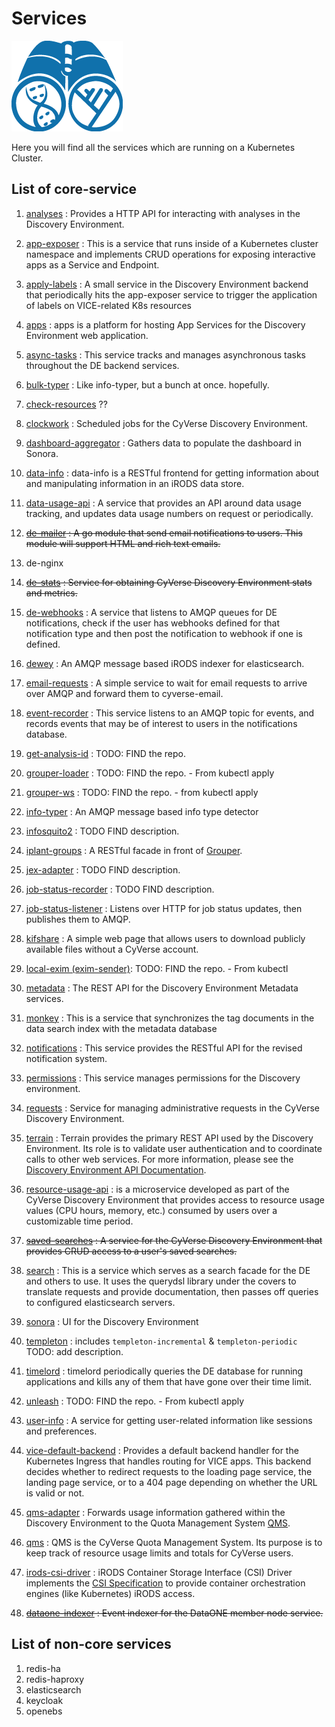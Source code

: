 # Services

![Discovery env](../assets/discoveryenv.png)

Here you will find all the services which are running on a Kubernetes Cluster.
## List of core-service

1. [analyses](https://github.com/cyverse-de/analyses) : Provides a HTTP API for interacting with analyses in the Discovery Environment.
2. [app-exposer](https://github.com/cyverse-de/app-exposer) : This is a service that runs inside of a Kubernetes cluster namespace and implements CRUD operations for exposing interactive apps as a Service and Endpoint.
3. [apply-labels](https://github.com/cyverse-de/apply-labels) : A small service in the Discovery Environment backend that periodically hits the app-exposer service to trigger the application of labels on VICE-related K8s resources
4. [apps](https://github.com/cyverse-de/apps) : apps is a platform for hosting App Services for the Discovery Environment web application.
5. [async-tasks](https://github.com/cyverse-de/async-tasks) : This service tracks and manages asynchronous tasks throughout the DE backend services.
6. [bulk-typer](https://github.com/cyverse-de/bulk-typer) : Like info-typer, but a bunch at once. hopefully.
7. [check-resources]()  ??
8. [clockwork](https://github.com/cyverse-de/clockwork) : Scheduled jobs for the CyVerse Discovery Environment.
9. [dashboard-aggregator](https://github.com/cyverse-de/dashboard-aggregator) : Gathers data to populate the dashboard in Sonora.
10. [data-info](https://github.com/cyverse-de/data-info) : data-info is a RESTful frontend for getting information about and manipulating information in an iRODS data store.
11. [data-usage-api](https://github.com/cyverse-de/data-usage-api) : A service that provides an API around data usage tracking, and updates data usage numbers on request or periodically.
12. <del>[de-mailer](https://github.com/cyverse-de/de-mailer) :  A go module that send email notifications to users. This module will support HTML and rich text emails.</del>

13. de-nginx
14. <del>[de-stats](https://github.com/cyverse-de/de-stats) : Service for obtaining CyVerse Discovery Environment stats and metrics.</del>
15. [de-webhooks](https://github.com/cyverse-de/de-webhooks) : A service that listens to AMQP queues for DE notifications, check if the user has webhooks defined for that notification type and then post the notification to webhook if one is defined.
16. [dewey](https://github.com/cyverse-de/dewey) : An AMQP message based iRODS indexer for elasticsearch.
17. [email-requests](https://github.com/cyverse-de/email-requests) : A simple service to wait for email requests to arrive over AMQP and forward them to cyverse-email.
18. [event-recorder](https://github.com/cyverse-de/event-recorder) : This service listens to an AMQP topic for events, and records events that may be of interest to users in the notifications database.
19. [get-analysis-id]() : TODO: FIND the repo.
20. [grouper-loader]() : TODO: FIND the repo.   - From kubectl apply
21. [grouper-ws]() : TODO: FIND the repo.       - from kubectl apply
22. [info-typer](https://github.com/cyverse-de/info-typer) : An AMQP message based info type detector
23. [infosquito2](https://github.com/cyverse-de/infosquito2) : TODO FIND description.
24. [iplant-groups](https://github.com/cyverse-de/iplant-groups) : A RESTful facade in front of [Grouper](https://incommon.org/software/grouper/).
25. [jex-adapter](https://github.com/cyverse-de/jex-adapter) : TODO FIND description.
26. [job-status-recorder](https://github.com/cyverse-de/job-status-recorder) : TODO FIND description.
27. [job-status-listener](https://github.com/cyverse-de/job-status-listener) : Listens over HTTP for job status updates, then publishes them to AMQP.
28. [kifshare](https://github.com/cyverse-de/kifshare) : A simple web page that allows users to download publicly available files without a CyVerse account.
29. [local-exim (exim-sender)](): TODO: FIND the repo. - From kubectl
30. [metadata](https://github.com/cyverse-de/metadata) : The REST API for the Discovery Environment Metadata services.
31. [monkey](https://github.com/cyverse-de/monkey) : This is a service that synchronizes the tag documents in the data search index with the metadata database
32. [notifications](https://github.com/cyverse-de/notifications) : This service provides the RESTful API for the revised notification system.
33. [permissions](https://github.com/cyverse-de/permissions) : This service manages permissions for the Discovery environment.
34. [requests](https://github.com/cyverse-de/requests) : Service for managing administrative requests in the CyVerse Discovery Environment.
35. [terrain](https://github.com/cyverse-de/terrain) : Terrain provides the primary REST API used by the Discovery Environment. Its role is to validate user authentication and to coordinate calls to other web services. For more information, please see the [Discovery Environment API Documentation](https://cyverse-de.github.io/api/).
36. [resource-usage-api](https://github.com/cyverse-de/resource-usage-api) :  is a microservice developed as part of the CyVerse Discovery Environment that provides access to resource usage values (CPU hours, memory, etc.) consumed by users over a customizable time period.
37. <del>[saved-searches](https://github.com/cyverse-de/saved-searches) : A service for the CyVerse Discovery Environment that provides CRUD access to a user's saved searches.</del>
38. [search](https://github.com/cyverse-de/search) : This is a service which serves as a search facade for the DE and others to use. It uses the querydsl library under the covers to translate requests and provide documentation, then passes off queries to configured elasticsearch servers.
39. [sonora](https://github.com/cyverse-de/sonora) : UI for the Discovery Environment
40. [templeton](https://github.com/cyverse-de/templeton) : includes `templeton-incremental` & `templeton-periodic` TODO: add description.
42. [timelord](https://github.com/cyverse-de/timelord) : timelord periodically queries the DE database for running applications and kills any of them that have gone over their time limit.
43. [unleash]() : TODO: FIND the repo. - From kubectl apply
44. [user-info](https://github.com/cyverse-de/user-info) : A service for getting user-related information like sessions and preferences.
45. [vice-default-backend](https://github.com/cyverse-de/vice-default-backend) : Provides a default backend handler for the Kubernetes Ingress that handles routing for VICE apps. This backend decides whether to redirect requests to the loading page service, the landing page service, or to a 404 page depending on whether the URL is valid or not.
46. [qms-adapter](https://github.com/cyverse-de/qms-adapter) : Forwards usage information gathered within the Discovery Environment to the Quota Management System [QMS](https://github.com/cyverse/QMS).
47. [qms](https://github.com/cyverse/QMS) : QMS is the CyVerse Quota Management System. Its purpose is to keep track of resource usage limits and totals for CyVerse users.
48. [irods-csi-driver](https://github.com/cyverse/irods-csi-driver) : iRODS Container Storage Interface (CSI) Driver implements the [CSI Specification](https://github.com/container-storage-interface/spec/blob/master/spec.md) to provide container orchestration engines (like Kubernetes) iRODS access.
49. <del>[dataone-indexer](https://github.com/cyverse-de/dataone-indexer) : Event indexer for the DataONE member node service.</del>

## List of non-core services

1. redis-ha
2. redis-haproxy
3. elasticsearch
5. keycloak
6. openebs
